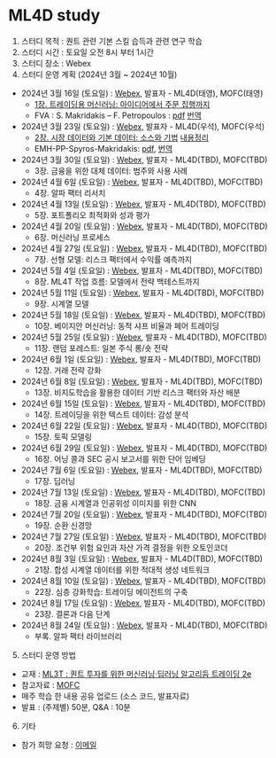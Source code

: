 # ML4D study
1) 스터디 목적 : 퀀트 관련 기본 스킬 습득과 관련 연구 학습
2) 스터디 시간 : 토요일 오전 8시 부터 1시간
3) 스터디 장소 : Webex
4) 스터디 운영 계획 (2024년 3월 ~ 2024년 10월)
- 2024년 3월 16일 (토요일) : [Webex](https://lgehq.webex.com/lgehq/e.php?MTID=m3142650797369c2c97ccaf8747c1025e	), 발표자 - ML4D(태영), MOFC(태영)
  - [1장. 트레이딩용 머신러닝: 아이디어에서 주문 집행까지](https://github.com/restful3/ml4t/blob/main/source/ch01_%ED%8A%B8%EB%A0%88%EC%9D%B4%EB%94%A9%EC%9A%A9_%EB%A8%B8%EC%8B%A0%EB%9F%AC%EB%8B%9D_%EC%95%84%EC%9D%B4%EB%94%94%EC%96%B4%EC%97%90%EC%84%9C_%EC%A3%BC%EB%AC%B8_%EC%A7%91%ED%96%89%EA%B9%8C%EC%A7%80_Song.ipynb)
  - FVA : S. Makridakis – F. Petropoulos : [pdf](https://github.com/restful3/ml4t/blob/main/doc/mofc/m6/01-Spyros-Makridakis-Fotios-Petropoulos-M6-Day-1-Session-1.pdf) [번역](https://www.notion.so/FVA-S-Makridakis-F-Petropoulos-32e6f104a2de4ec18ecaa730c5871b90?pvs=4)
- 2024년 3월 23일 (토요일) : [Webex](https://lgehq.webex.com/lgehq/e.php?MTID=m74f46b62111bb9084644ef67b5fdaa22	), 발표자 - ML4D(우석), MOFC(우석)
  - [2장. 시장 데이터와 기본 데이터: 소스와 기법](https://github.com/restful3/ml4t/blob/main/source/Ch02_%EC%8B%9C%EC%9E%A5%EB%8D%B0%EC%9D%B4%ED%84%B0%EC%99%80%20%EA%B8%B0%EB%B3%B8%EB%8D%B0%EC%9D%B4%ED%84%B0_jeong.ipynb)
    [내용정리](https://github.com/restful3/ml4t/blob/main/source/2.Market%20%26amp%3B%20Fundamental%20Data.md)
  - EMH-PP-Spyros-Makridakis: [pdf](https://github.com/restful3/ml4t/blob/main/doc/mofc/m6/02-EMH-PP-Spyros-Makridakis-M6-Day-1.pdf), [번역](https://false-chimpanzee-c50.notion.site/Spyros-Makridakis-Bridging-the-gap-between-forecasting-and-investment-decisions-4873164e7fdd4154adfcc442c0fa8205?pvs=4)
- 2024년 3월 30일 (토요일) : [Webex](https://lgehq.webex.com/lgehq/e.php?MTID=m4a9ba133845fdf3bf0ba36062914c38b	), 발표자 - ML4D(TBD), MOFC(TBD)
  - 3장. 금융을 위한 대체 데이터: 범주와 사용 사례
- 2024년 4월 6일 (토요일) : [Webex](https://lgehq.webex.com/lgehq/e.php?MTID=m48476eaf13916932005e700f4de2791e	), 발표자 - ML4D(TBD), MOFC(TBD)
  - 4장. 알파 팩터 리서치
- 2024년 4월 13일 (토요일) : [Webex](https://lgehq.webex.com/lgehq/e.php?MTID=m6d4a233a6714b9e390cba1074185f78c	), 발표자 - ML4D(TBD), MOFC(TBD)
  - 5장. 포트폴리오 최적화와 성과 평가
- 2024년 4월 20일 (토요일) : [Webex](https://lgehq.webex.com/lgehq/e.php?MTID=mdf0615736152b18a90227bbeaefd2e9a	), 발표자 - ML4D(TBD), MOFC(TBD)
  - 6장. 머신러닝 프로세스
- 2024년 4월 27일 (토요일) : [Webex](https://lgehq.webex.com/lgehq/e.php?MTID=me07de775182fd9230219e13040fb1be1), 발표자 - ML4D(TBD), MOFC(TBD)
  - 7장. 선형 모델: 리스크 팩터에서 수익률 예측까지
- 2024년 5월 4일 (토요일) : [Webex](https://lgehq.webex.com/lgehq/e.php?MTID=mec2b0d984b6a169382ed1e42be474e46	), 발표자 - ML4D(TBD), MOFC(TBD)
  - 8장. ML4T 작업 흐름: 모델에서 전략 백테스트까지
- 2024년 5월 11일 (토요일) : [Webex](), 발표자 - ML4D(TBD), MOFC(TBD)
  - 9장. 시계열 모델
- 2024년 5월 18일 (토요일) : [Webex](), 발표자 - ML4D(TBD), MOFC(TBD)
  - 10장. 베이지안 머신러닝: 동적 샤프 비율과 페어 트레이딩
- 2024년 5월 25일 (토요일) : [Webex](), 발표자 - ML4D(TBD), MOFC(TBD)
  - 11장. 랜덤 포레스트: 일본 주식 롱/숏 전략
- 2024년 6월 1일 (토요일) : [Webex](), 발표자 - ML4D(TBD), MOFC(TBD)
  - 12장. 거래 전략 강화
- 2024년 6월 8일 (토요일) : [Webex](), 발표자 - ML4D(TBD), MOFC(TBD)
  - 13장. 비지도학습을 활용한 데이터 기반 리스크 팩터와 자산 배분
- 2024년 6월 15일 (토요일) : [Webex](), 발표자 - ML4D(TBD), MOFC(TBD)
  - 14장. 트레이딩을 위한 텍스트 데이터: 감성 분석
- 2024년 6월 22일 (토요일) : [Webex](), 발표자 - ML4D(TBD), MOFC(TBD)
  - 15장. 토픽 모델링
- 2024년 6월 29일 (토요일) : [Webex](), 발표자 - ML4D(TBD), MOFC(TBD)
  - 16장. 어닝 콜과 SEC 공시 보고서를 위한 단어 임베딩
- 2024년 7월 6일 (토요일) : [Webex](), 발표자 - ML4D(TBD), MOFC(TBD)
  - 17장. 딥러닝
- 2024년 7월 13일 (토요일) : [Webex](), 발표자 - ML4D(TBD), MOFC(TBD)
  - 18장. 금융 시계열과 인공위성 이미지를 위한 CNN
- 2024년 7월 20일 (토요일) : [Webex](), 발표자 - ML4D(TBD), MOFC(TBD)
  - 19장. 순환 신경망
- 2024년 7월 27일 (토요일) : [Webex](), 발표자 - ML4D(TBD), MOFC(TBD)
  - 20장. 조건부 위험 요인과 자산 가격 결정을 위한 오토인코더
- 2024년 8월 3일 (토요일) : [Webex](), 발표자 - ML4D(TBD), MOFC(TBD)
  - 21장. 합성 시계열 데이터를 위한 적대적 생성 네트워크
- 2024년 8월 10일 (토요일) : [Webex](), 발표자 - ML4D(TBD), MOFC(TBD)
  - 22장. 심층 강화학습: 트레이딩 에이전트의 구축
- 2024년 8월 17일 (토요일) : [Webex](), 발표자 - ML4D(TBD), MOFC(TBD)
  - 23장. 결론과 다음 단계
- 2024년 8월 24일 (토요일) : [Webex](), 발표자 - ML4D(TBD), MOFC(TBD)
  - 부록. 알파 팩터 라이브러리
5) 스터디 운영 방법
- 교재 : [ML3T : 퀀트 투자를 위한 머신러닝·딥러닝 알고리듬 트레이딩 2e](https://ridibooks.com/books/3984000031?_s=search&_q=%EB%A8%B8%EC%8B%A0%EB%9F%AC%EB%8B%9D+%ED%80%80%ED%8A%B8&_rdt_sid=search&_rdt_idx=0)
- 참고자료 : [MOFC](https://mofc.unic.ac.cy/m6-presentations/)
- 매주 학습 한 내용 공유 업로드 (소스 코드, 발표자료)
- 발표 : (주제별) 50분, Q&A : 10분 
6) 기타
- 참가 희망 요청 : [이메일](restful3@gmail.com)
